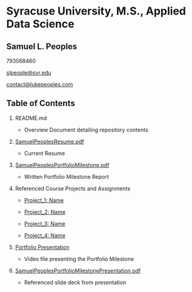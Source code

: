 # Syracuse University, M.S., Applied Data Science
## Samuel L. Peoples

793568460

slpeople@syr.edu

contact@lukepeoples.com

## Table of Contents

1. README.md 
    - Overview Document detailing repository contents

2. [SamuelPeoplesResume.pdf](https://github.com/SLPeoples/MSADS_Portfolio/blob/master/SamuelPeoplesResume.pdf)
    - Current Resume

3. [SamuelPeoplesPortfolioMilestone.pdf](https://github.com/SLPeoples/MSADS_Portfolio/blob/master/SamuelPeoplesPortfolioMilestone.pdf)
    - Written Portfolio Milestone Report

4. Referenced Course Projects and Assignments
    * [Project_1: Name](https://github.com/SLPeoples/MSADS_Portfolio/blob/master/Project_1)
    
    * [Project_2: Name](https://github.com/SLPeoples/MSADS_Portfolio/blob/master/Project_2)
    
    * [Project_3: Name](https://github.com/SLPeoples/MSADS_Portfolio/blob/master/Project_3)
   
    * [Project_4: Name](https://github.com/SLPeoples/MSADS_Portfolio/blob/master/Project_4)
  
5. [Portfolio Presentation](https://github.com/SLPeoples/MSADS_Portfolio/blob/master/SamuelPeoplesPortfolioPresentation.mp4)
    - Video file presenting the Portfolio Milestone

6. [SamuelPeoplesPortfolioMilestonePresentation.pdf](https://github.com/SLPeoples/MSADS_Portfolio/blob/master/SamuelPeoplesPortfolioMilestonePresentation.pdf)
    - Referenced slide deck from presentation

